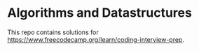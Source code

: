 # Algorithms and Datastructures

This repo contains solutions for https://www.freecodecamp.org/learn/coding-interview-prep.
